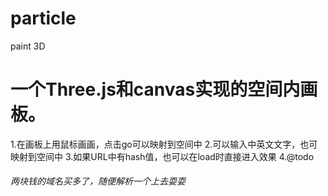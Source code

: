 # particle
paint 3D

# 一个Three.js和canvas实现的空间内画板。

1.在画板上用鼠标画画，点击go可以映射到空间中
2.可以输入中英文文字，也可映射到空间中
3.如果URL中有hash值，也可以在load时直接进入效果
4.@todo
###### 两块钱的域名买多了，随便解析一个上去耍耍
